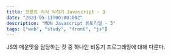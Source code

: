 ```yaml
---
title: 프론트 지식 익히기 Javascript - 3
date: "2023-05-11T00:00:00Z"
description: "MDN Javascript 튜토리얼 - 3"
tags: ["web", "study", "front", "js"]
---
```


JS의 매운맛을 담당하는 것 중 하나인 비동기 프로그래밍에 대해 다룬다.